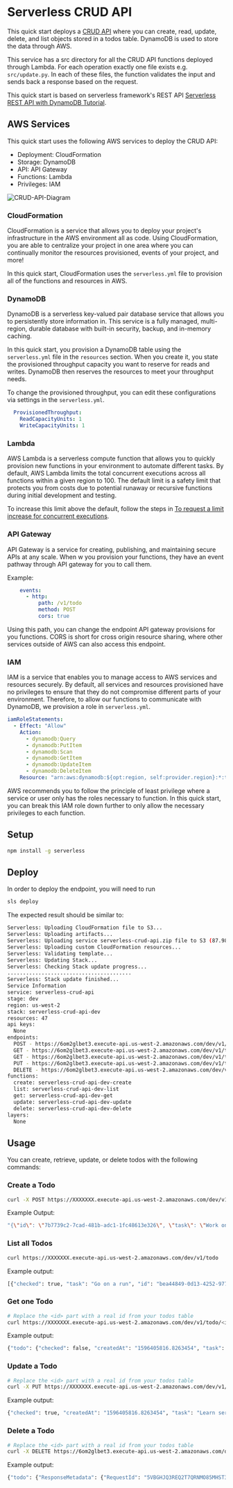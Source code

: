 <!--
title: 'AWS Serverless CRUD API with DynamoDB store quick start in Python'
description: 'This quick start demonstrates how to setup a CRUD API through AWS allowing you to create,
list, get, update and delete Todos. DynamoDB is used to store the data.'
layout: Doc
framework: v1
platform: AWS
language: Python
-->
# Serverless CRUD API
This quick start deploys a [CRUD API](https://rapidapi.com/blog/api-glossary/crud/) where you can create, read, update, delete, and list objects stored in a todos table. DynamoDB is used to store the data through AWS.

This service has a src directory for all the CRUD API functions deployed through Lambda. For each operation exactly one file exists e.g. `src/update.py`. In each of these files, the function validates the input and
sends back a response based on the request.

This quick start is based on serverless framework's REST API [Serverless REST API with DynamoDB Tutorial](https://github.com/serverless/examples/tree/master/aws-python-rest-api-with-dynamodb).

## AWS Services

This quick start uses the following AWS services to deploy the CRUD API:

- Deployment: CloudFormation
- Storage: DynamoDB
- API: API Gateway
- Functions: Lambda
- Privileges: IAM

![CRUD-API-Diagram]()

### CloudFormation

CloudFormation is a service that allows you to deploy your project's infrastructure in the AWS
environment all as code. Using CloudFormation, you are able to centralize your project in one area where you
can continually monitor the resources provisioned, events of your project, and more!

In this quick start, CloudFormation uses the `serverless.yml` file to provision all of the functions
and resources in AWS.

### DynamoDB

DynamoDB is a serverless key-valued pair database service that allows you to persistently store information in.
This service is a fully managed, multi-region, durable database with built-in security, backup, and in-memory caching.

In this quick start, you provision a DynamoDB table using the `serverless.yml` file in the `resources` section.
When you create it, you state the provisioned throughput capacity you want to reserve for reads and writes. DynamoDB then reserves the resources to meet your throughput needs.

To change the provisioned throughput, you can edit these configurations via settings in the `serverless.yml`.

```yaml
  ProvisionedThroughput:
    ReadCapacityUnits: 1
    WriteCapacityUnits: 1
```

### Lambda

AWS Lambda is a serverless compute function that allows you to quickly provision new functions in your
environment to automate different tasks. By default, AWS Lambda limits the total concurrent executions across all functions within a given region to 100. The default limit is a safety limit that protects you from costs due to potential runaway or recursive functions during initial development and testing.

To increase this limit above the default, follow the steps in [To request a limit increase for concurrent executions](http://docs.aws.amazon.com/lambda/latest/dg/concurrent-executions.html#increase-concurrent-executions-limit).

### API Gateway

API Gateway is a service for creating, publishing, and maintaining secure APIs at any scale. When w
you provision your functions, they have an event pathway through API gateway for you to call them.

Example:
```yaml
    events:
      - http:
          path: /v1/todo
          method: POST
          cors: true
```

Using this path, you can change the endpoint API gateway provisions for you functions. CORS is short for
cross origin resource sharing, where other services outside of AWS can also access this endpoint.

### IAM

IAM is a service that enables you to manage access to AWS services and resources securely. By default,
all services and resources provisioned have no privileges to ensure that they do not compromise different parts
of your environment. Therefore, to allow our functions to communicate with DynamoDB, we provision a
role in `serverless.yml`.

```yaml
iamRoleStatements:
  - Effect: "Allow"
    Action:
      - dynamodb:Query
      - dynamodb:PutItem
      - dynamodb:Scan
      - dynamodb:GetItem
      - dynamodb:UpdateItem
      - dynamodb:DeleteItem
    Resource: "arn:aws:dynamodb:${opt:region, self:provider.region}:*:table/${self:provider.environment.DYNAMODB_TABLE}"
```

AWS recommends you to follow the principle of least privilege where a service or user only has the
roles necessary to function. In this quick start, you can break this IAM role down further to only allow
the necessary privileges to each function.

## Setup

```bash
npm install -g serverless
```

## Deploy

In order to deploy the endpoint, you will need to run

```bash
sls deploy
```

The expected result should be similar to:

```bash
Serverless: Uploading CloudFormation file to S3...
Serverless: Uploading artifacts...
Serverless: Uploading service serverless-crud-api.zip file to S3 (87.98 KB)...
Serverless: Uploading custom CloudFormation resources...
Serverless: Validating template...
Serverless: Updating Stack...
Serverless: Checking Stack update progress...
........................................
Serverless: Stack update finished...
Service Information
service: serverless-crud-api
stage: dev
region: us-west-2
stack: serverless-crud-api-dev
resources: 47
api keys:
  None
endpoints:
  POST - https://6om2glbet3.execute-api.us-west-2.amazonaws.com/dev/v1/todo
  GET - https://6om2glbet3.execute-api.us-west-2.amazonaws.com/dev/v1/todo
  GET - https://6om2glbet3.execute-api.us-west-2.amazonaws.com/dev/v1/todo/{id}
  PUT - https://6om2glbet3.execute-api.us-west-2.amazonaws.com/dev/v1/todo/{id}
  DELETE - https://6om2glbet3.execute-api.us-west-2.amazonaws.com/dev/v1/todo/{id}
functions:
  create: serverless-crud-api-dev-create
  list: serverless-crud-api-dev-list
  get: serverless-crud-api-dev-get
  update: serverless-crud-api-dev-update
  delete: serverless-crud-api-dev-delete
layers:
  None
```

## Usage

You can create, retrieve, update, or delete todos with the following commands:

### Create a Todo

```bash
curl -X POST https://XXXXXXX.execute-api.us-west-2.amazonaws.com/dev/v1/todo --data '{ "task": "Work on food" }'
```

Example Output:
```bash
"{\"id\": \"7b7739c2-7cad-481b-adc1-1fc48613e326\", \"task\": \"Work on food\", \"checked\": false, \"createdAt\": \"1596407014.4433892\", \"updatedAt\": \"1596407014.4433892\"}"%
```

### List all Todos

```bash
curl https://XXXXXXX.execute-api.us-west-2.amazonaws.com/dev/v1/todo
```

Example output:
```bash
[{"checked": true, "task": "Go on a run", "id": "bea44849-0d13-4252-977e-45cce0864c9c", "updatedAt": 1596406707680}, {"checked": false, "createdAt": "1596405816.8263454", "task": "Do homework", "id": "71aa8b21-5e75-4812-820e-46589029fdcf", "updatedAt": "1596405816.8263454"}, {"checked": false, "createdAt": "1596407014.4433892", "task": "Work on food", "id": "7b7739c2-7cad-481b-adc1-1fc48613e326", "updatedAt": "1596407014.4433892"}]%
```

### Get one Todo

```bash
# Replace the <id> part with a real id from your todos table
curl https://XXXXXXX.execute-api.us-west-2.amazonaws.com/dev/v1/todo/<id>
```

Example output:
```bash
{"todo": {"checked": false, "createdAt": "1596405816.8263454", "task": "Do homework", "id": "71aa8b21-5e75-4812-820e-46589029fdcf", "updatedAt": "1596405816.8263454"}}%
```

### Update a Todo

```bash
# Replace the <id> part with a real id from your todos table
curl -X PUT https://XXXXXXX.execute-api.us-west-2.amazonaws.com/dev/v1/todo/71aa8b21-5e75-4812-820e-46589029fdcf --data '{ "task": "Learn serverless", "checked": true }'
```

Example output:
```bash
{"checked": true, "createdAt": "1596405816.8263454", "task": "Learn serverless", "id": "71aa8b21-5e75-4812-820e-46589029fdcf", "updatedAt": 1596407138976}%
```

### Delete a Todo

```bash
# Replace the <id> part with a real id from your todos table
curl -X DELETE https://6om2glbet3.execute-api.us-west-2.amazonaws.com/dev/v1/<id>
```

Example output:
```bash
{"todo": {"ResponseMetadata": {"RequestId": "5VBGHJQ3REQ2T7QRNMO85MHST3VV4KQNSO5AEMVJF66Q9ASUAAJG", "HTTPStatusCode": 200, "HTTPHeaders": {"server": "Server", "date": "Sun, 02 Aug 2020 22:27:14 GMT", "content-type": "application/x-amz-json-1.0", "content-length": "2", "connection": "keep-alive", "x-amzn-requestid": "5VBGHJQ3REQ2T7QRNMO85MHST3VV4KQNSO5AEMVJF66Q9ASUAAJG", "x-amz-crc32": "2745614147"}, "RetryAttempts": 0}}}%  
```
